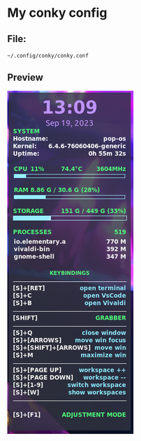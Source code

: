 # My conky config


## File:

``` bash
~/.config/conky/conky.conf
```

## Preview

![preview](screenshot.png)
